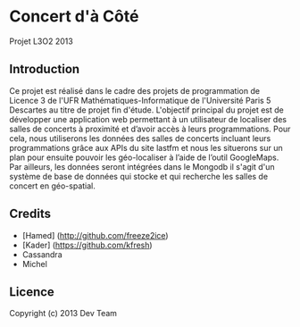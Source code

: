 Concert d'à Côté
================

Projet L3O2 2013

Introduction
-------------

Ce projet est réalisé dans le cadre des projets de programmation de Licence 3 de l'UFR Mathématiques-Informatique de l'Université Paris 5 Descartes au titre de projet fin d'étude. 
L'objectif principal du projet est de développer une application web permettant à un utilisateur de localiser des salles de concerts à proximité  et d’avoir accès à leurs programmations. Pour cela, nous utiliserons les données des salles de concerts incluant leurs programmations grâce aux APIs du site lastfm et nous les situerons sur un plan pour ensuite pouvoir les géo-localiser à l’aide de l’outil  GoogleMaps. Par ailleurs, les données seront intégrées dans le Mongodb il s'agit d'un système de base de données qui stocke et qui recherche les salles de concert en géo-spatial.

## Credits

- [Hamed] (http://github.com/freeze2ice)
- [Kader] (https://github.com/kfresh)
- Cassandra
- Michel

## Licence
Copyright (c) 2013 Dev Team

